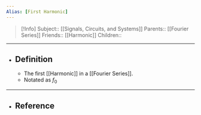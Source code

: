 ```yaml
---
Alias: [First Harmonic]
---
```

> [!Info]
> Subject:: [[Signals, Circuits, and Systems]]
> Parents:: [[Fourier Series]]
> Friends:: [[Harmonic]]
> Children:: 
---
- ## Definition
	- The first [[Harmonic]] in a [[Fourier Series]].
	- Notated as $f_{0}$
---
- ## Reference